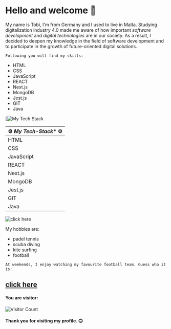 # Hello and welcome 🙌

My name is Tobi, I'm from Germany and I used to live in Malta. Studying digitalization industry 4.0 made me aware of how important _software development_ and _digital technologies_ are in our society. As a result, I decided to deepen my knowledge in the field of software development and to participate in the growth of future-oriented digital solutions.

`Following you will find my skills:`

- HTML
- CSS
- JavaScript
- REACT
- Next.js
- MongoDB
- Jest.js
- GIT
- Java

[![My Tech Stack](https://github-readme-tech-stack.vercel.app/api/cards?lineCount=1&line1=Typescript%2CTypescript%2C4e7dd1%3BREACT%2CREACT%2C09eef6%3BNEXT.JS%2CNEXT.JS%2C615656%3BMONGODB%2CMONGODB%2C98de6b%3BSPRING%2CSPRING%2C17e97a%3BJAVASCRIPT%2CJAVASCRIPT%2Cf9f203%3BDOCKER%2CDOCKER%2C05e6f7%3BJAVA%2CJAVA%2Cf78d06%3BSPRING%2CSPRING%2C17e97a%3BJAVASCRIPT%2CJAVASCRIPT%2Cf9f203%3BDOCKER%2CDOCKER%2C05e6f7%3BJAVA%2CJAVA%2Cf6a703%3BSPRING%2CSPRING%2C17e97a%3BJAVASCRIPT%2CJAVASCRIPT%2Cf9f203%3BDOCKER%2CDOCKER%2C05e6f7%3BJAVA%2CJAVA%2Cf6a703%3)



|  :gear: *My Tech-Stack** :gear:|
| ----------- |
| HTML        |
| CSS         |
| JavaScript  |
| REACT       |
| Next.js     |
| MongoDB     |
| Jest.js     |
| GIT         |
| Java        |



![click here](https://media.giphy.com/media/sITRGriEEEnL2/giphy.gif?cid=ecf05e47m5s7hxlzzxg8xx4se9bnadevxl0m6112qi4xda7k&rid=giphy.gif&ct=g)


My hobbies are:

- padel tennis 
- scuba diving
- kite surfing
- football

`At weekends, I enjoy watching my favourite football team. Guess who it is:`

## [click here](https://media.giphy.com/media/VGbGAxgDHpk0kWuNso/giphy.gif?cid=ecf05e47oky1h1jr9pv0w9cdyyx7i5zmmpma9nnvnn1l9ko5&rid=giphy.gif&ct=g)



#### You are visitor: 
![Visitor Count](https://profile-counter.glitch.me/{sirtobiwan}/count.svg)

#### Thank you for visiting my profile. 🙃
